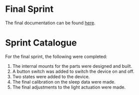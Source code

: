 # Final Sprint
The final documentation can be found [here](http://integratedinnovation.xsead.cmu.edu/gallery/projects/slumber).

# Sprint Catalogue 
For the final sprint, the following were completed:
1. The internal mounts for the parts were designed and built.
2. A button switch was added to switch the device on and off.
3. Two states were added to the device.
4. The final calibration on the sleep data were made.
5. The final adjustments to the light actuation were made.

